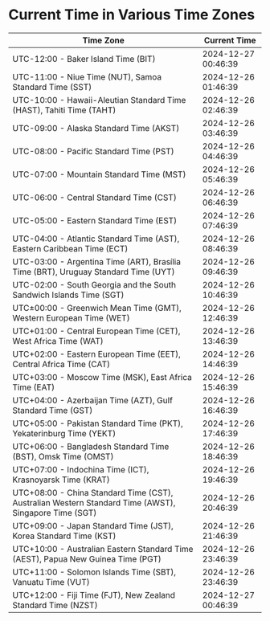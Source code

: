 # Current Time in Various Time Zones

| Time Zone | Current Time |
|-----------|--------------|
| UTC-12:00 - Baker Island Time (BIT) | 2024-12-27 00:46:39 |
| UTC-11:00 - Niue Time (NUT), Samoa Standard Time (SST) | 2024-12-26 01:46:39 |
| UTC-10:00 - Hawaii-Aleutian Standard Time (HAST), Tahiti Time (TAHT) | 2024-12-26 02:46:39 |
| UTC-09:00 - Alaska Standard Time (AKST) | 2024-12-26 03:46:39 |
| UTC-08:00 - Pacific Standard Time (PST) | 2024-12-26 04:46:39 |
| UTC-07:00 - Mountain Standard Time (MST) | 2024-12-26 05:46:39 |
| UTC-06:00 - Central Standard Time (CST) | 2024-12-26 06:46:39 |
| UTC-05:00 - Eastern Standard Time (EST) | 2024-12-26 07:46:39 |
| UTC-04:00 - Atlantic Standard Time (AST), Eastern Caribbean Time (ECT) | 2024-12-26 08:46:39 |
| UTC-03:00 - Argentina Time (ART), Brasília Time (BRT), Uruguay Standard Time (UYT) | 2024-12-26 09:46:39 |
| UTC-02:00 - South Georgia and the South Sandwich Islands Time (SGT) | 2024-12-26 10:46:39 |
| UTC±00:00 - Greenwich Mean Time (GMT), Western European Time (WET) | 2024-12-26 12:46:39 |
| UTC+01:00 - Central European Time (CET), West Africa Time (WAT) | 2024-12-26 13:46:39 |
| UTC+02:00 - Eastern European Time (EET), Central Africa Time (CAT) | 2024-12-26 14:46:39 |
| UTC+03:00 - Moscow Time (MSK), East Africa Time (EAT) | 2024-12-26 15:46:39 |
| UTC+04:00 - Azerbaijan Time (AZT), Gulf Standard Time (GST) | 2024-12-26 16:46:39 |
| UTC+05:00 - Pakistan Standard Time (PKT), Yekaterinburg Time (YEKT) | 2024-12-26 17:46:39 |
| UTC+06:00 - Bangladesh Standard Time (BST), Omsk Time (OMST) | 2024-12-26 18:46:39 |
| UTC+07:00 - Indochina Time (ICT), Krasnoyarsk Time (KRAT) | 2024-12-26 19:46:39 |
| UTC+08:00 - China Standard Time (CST), Australian Western Standard Time (AWST), Singapore Time (SGT) | 2024-12-26 20:46:39 |
| UTC+09:00 - Japan Standard Time (JST), Korea Standard Time (KST) | 2024-12-26 21:46:39 |
| UTC+10:00 - Australian Eastern Standard Time (AEST), Papua New Guinea Time (PGT) | 2024-12-26 23:46:39 |
| UTC+11:00 - Solomon Islands Time (SBT), Vanuatu Time (VUT) | 2024-12-26 23:46:39 |
| UTC+12:00 - Fiji Time (FJT), New Zealand Standard Time (NZST) | 2024-12-27 00:46:39 |
